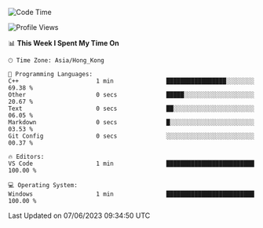 <!--START_SECTION:waka-->
![Code Time](http://img.shields.io/badge/Code%20Time-58%20hrs%2030%20mins-blue)

![Profile Views](http://img.shields.io/badge/Profile%20Views-0-blue)

📊 **This Week I Spent My Time On** 

```text
🕑︎ Time Zone: Asia/Hong_Kong

💬 Programming Languages: 
C++                      1 min               █████████████████░░░░░░░░   69.38 % 
Other                    0 secs              █████░░░░░░░░░░░░░░░░░░░░   20.67 % 
Text                     0 secs              ██░░░░░░░░░░░░░░░░░░░░░░░   06.05 % 
Markdown                 0 secs              █░░░░░░░░░░░░░░░░░░░░░░░░   03.53 % 
Git Config               0 secs              ░░░░░░░░░░░░░░░░░░░░░░░░░   00.37 % 

🔥 Editors: 
VS Code                  1 min               █████████████████████████   100.00 % 

💻 Operating System: 
Windows                  1 min               █████████████████████████   100.00 % 
```


 Last Updated on 07/06/2023 09:34:50 UTC
<!--END_SECTION:waka-->
